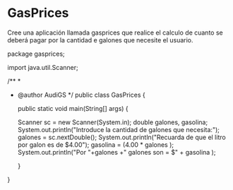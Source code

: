 # GasPrices
Cree una aplicación llamada gasprices que realice el calculo de cuanto se deberá pagar por la cantidad e galones que necesite el usuario.

package gasprices;

import java.util.Scanner;

/**
 *
 * @author AudiGS
 */
public class GasPrices {


    public static void main(String[] args) {
        
      Scanner sc = new Scanner(System.in);
      double galones, gasolina;
      System.out.println("Introduce la cantidad de galones que necesita:");
      galones = sc.nextDouble();
      System.out.println("Recuarda de que el litro por galon es de $4.00");
      gasolina = (4.00 * galones );
      System.out.println("Por "+galones +" galones son = $" + gasolina );
    
    }
    
}

